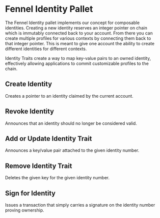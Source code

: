 # Fennel Identity Pallet

The Fennel Identity pallet implements our concept for composable identities. Creating a new identity reserves an integer pointer on chain which is immutably connected back to your account. From there you can create multiple profiles for various contexts by connecting them back to that integer pointer. This is meant to give one account the ability to create different identities for different contexts.

Identity Traits create a way to map key-value pairs to an owned identity, effectively allowing applications to commit customizable profiles to the chain.

## Create Identity

Creates a pointer to an identity claimed by the current account.

## Revoke Identity

Announces that an identity should no longer be considered valid.

## Add or Update Identity Trait

Announces a key/value pair attached to the given identity number.

## Remove Identity Trait

Deletes the given key for the given identity number.

## Sign for Identity

Issues a transaction that simply carries a signature on the identity number proving ownership.
